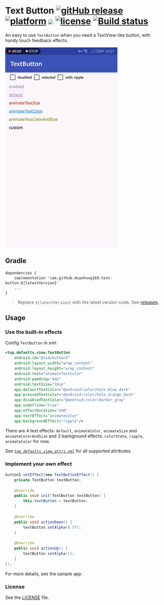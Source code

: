 # Text Button [![gitHub release](https://img.shields.io/github/release/duanhong169/TextButton.svg?style=social)](https://github.com/duanhong169/TextButton/releases) [![platform](https://img.shields.io/badge/platform-android-brightgreen.svg)](https://developer.android.com/index.html) <a target="_blank" href="https://android-arsenal.com/api?level=14"><img src="https://img.shields.io/badge/API-14%2B-brightgreen.svg?style=flat"></a> [![license](https://img.shields.io/badge/license-Apache%202-green.svg)](https://github.com/duanhong169/TextButton/blob/master/LICENSE) [![Build status](https://build.appcenter.ms/v0.1/apps/11265091-9854-4788-9202-8386c553ece6/branches/master/badge)](https://appcenter.ms)

An easy to use `TextButton` when you need a TextView-like button, with handy touch feedback effects.

![screen-record](art/screen-record.gif)

## Gradle

```
dependencies {
    implementation 'com.github.duanhong169:text-button:${latestVersion}'
    ...
}
```

> Replace `${latestVersion}` with the latest version code. See [releases](https://github.com/duanhong169/TextButton/releases).

## Usage

### Use the built-in effects

Config `TextButton` in xml:

```xml
<top.defaults.view.TextButton
    android:id="@+id/button3"
    android:layout_width="wrap_content"
    android:layout_height="wrap_content"
    android:text="animateTextColor"
    android:padding="4dp"
    android:textSize="16sp"
    app:defaultTextColor="@android:color/holo_blue_dark"
    app:pressedTextColor="@android:color/holo_orange_dark"
    app:disabledTextColor="@android:color/darker_gray"
    app:underline="true"
    app:effectDuration="200"
    app:textEffect="animateColor"
    app:backgroundEffect="ripple"/>
```

There are 4 text effects: `default`, `animateColor`, `animateSize` and `animateColorAndSize` and 3 background effects: `colorState`, `ripple`, `animateColor` for now.

See [`top_defaults_view_attrs.xml`](./text-button/src/main/res/values/top_defaults_view_attrs.xml) for all supported attributes.

### Implement your own effect

```java
button5.setEffect(new TextButtonEffect() {
    private TextButton textButton;

    @Override
    public void init(TextButton textButton) {
        this.textButton = textButton;
    }

    @Override
    public void actionDown() {
        textButton.setAlpha(0.5f);
    }

    @Override
    public void actionUp() {
        textButton.setAlpha(1);
    }
});
```

For more details, see the sample app.

### License

See the [LICENSE](./LICENSE) file.